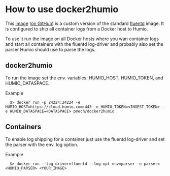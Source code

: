 # How to use docker2humio

This [image](https://hub.docker.com/r/pmech/docker2humio/) ([on GitHub](https://github.com/pmech/docker2humio)) is a custom version of the standard [fluentd](https://hub.docker.com/r/fluent/fluentd/) image.  It is configured to ship all container logs from a Docker host to Humio.

To use it run the image on all Docker hosts where you wan container logs and start all containers with the fluentd log-driver and probably also set the parser Humio should use to parse the logs.

## docker2humio

To run the image set the env. variables: HUMIO_HOST, HUMIO_TOKEN, and HUMIO_DATASPACE.

Example
```
  $> docker run -p 24224:24224 -e HUMIO_HOST=https://cloud.humio.com:443 -e HUMIO_TOKEN=<INGEST_TOKEN> -e HUMIO_DATASPACE=<DATASPACE> pmech/docker2humio
```

## Containers

To enable log shipping for a container just use the fluentd log-driver and set the parser with the env. log option.

Example
```
  $> docker run --log-driver=fluentd --log-opt env=parser -e parser=<HUMIO_PARSER> <YOUR_IMAGE>
```
